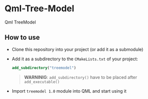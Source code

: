 # Qml-Tree-Model
Qml TreeModel

## How to use
- Clone this repository into your project (or add it as a submodule)
- Add it as a subdirectory to the `CMakeLists.txt` of your project:
    
    ```cmake
    add_subdirectory("treemodel")
    ```
    > **WARNINIG**: `add_subdirectory()` have to be placed after `add_executable()` 
- Import `treemodel 1.0` module into QML and start using it
